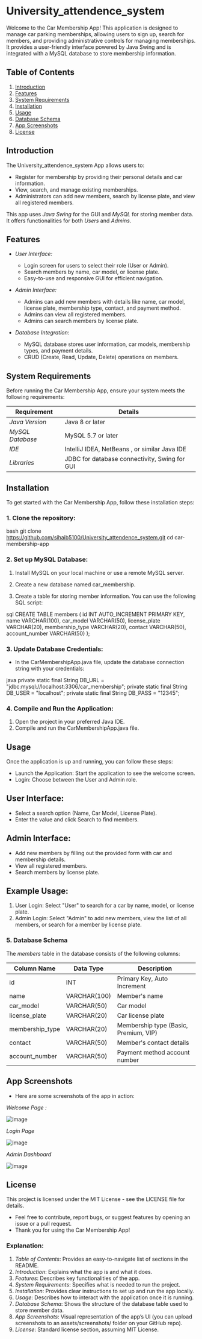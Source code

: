 # University_attendence_system



Welcome to the Car Membership App! This application is designed to manage car parking memberships, allowing users to sign up, search for members, and providing administrative controls for managing memberships. It provides a user-friendly interface powered by Java Swing and is integrated with a MySQL database to store membership information.

## Table of Contents
1. [Introduction](#introduction)
2. [Features](#features)
3. [System Requirements](#system-requirements)
4. [Installation](#installation)
5. [Usage](#usage)
6. [Database Schema](#database-schema)
7. [App Screenshots](#app-screenshots)
8. [License](#license)

## Introduction

The University_attendence_system App allows users to:
- Register for membership by providing their personal details and car information.
- View, search, and manage existing memberships.
- Administrators can add new members, search by license plate, and view all registered members.

This app uses *Java Swing* for the GUI and *MySQL* for storing member data. It offers functionalities for both *Users* and *Admins*.

## Features

- *User Interface:*
  - Login screen for users to select their role (User or Admin).
  - Search members by name, car model, or license plate.
  - Easy-to-use and responsive GUI for efficient navigation.
  
- *Admin Interface:*
  - Admins can add new members with details like name, car model, license plate, membership type, contact, and payment method.
  - Admins can view all registered members.
  - Admins can search members by license plate.

- *Database Integration:*
  - MySQL database stores user information, car models, membership types, and payment details.
  - CRUD (Create, Read, Update, Delete) operations on members.

## System Requirements

Before running the Car Membership App, ensure your system meets the following requirements:

| Requirement         | Details                                 |
|---------------------|-----------------------------------------|
| *Java Version*     | Java 8 or later                         |
| *MySQL Database*   | MySQL 5.7 or later                      |
| *IDE*              | IntelliJ IDEA, NetBeans , or similar Java IDE |
| *Libraries*        | JDBC for database connectivity, Swing for GUI |

## Installation

To get started with the Car Membership App, follow these installation steps:

### 1. Clone the repository:
bash
git clone https://github.com/sihaib5100/University_attendence_system.git
cd car-membership-app



### 2. Set up MySQL Database:
1. Install MySQL on your local machine or use a remote MySQL server.
   
2. Create a new database named car_membership.
   
3. Create a table for storing member information. You can use the following SQL script:

sql
CREATE TABLE members (
    id INT AUTO_INCREMENT PRIMARY KEY,
    name VARCHAR(100),
    car_model VARCHAR(50),
    license_plate VARCHAR(20),
    membership_type VARCHAR(20),
    contact VARCHAR(50),
    account_number VARCHAR(50)
);


### 3. Update Database Credentials:
- In the CarMembershipApp.java file, update the database connection string with your credentials:

java
private static final String DB_URL = "jdbc:mysql://localhost:3306/car_membership";
private static final String DB_USER = "localhost";
private static final String DB_PASS = "12345";


### 4. Compile and Run the Application:
1. Open the project in your preferred Java IDE.
2. Compile and run the CarMembershipApp.java file.
## Usage
Once the application is up and running, you can follow these steps:

- Launch the Application: Start the application to see the welcome screen.
- Login: Choose between the User and Admin role.
## User Interface:
- Select a search option (Name, Car Model, License Plate).
- Enter the value and click Search to find members.
## Admin Interface:
- Add new members by filling out the provided form with car and membership details.
- View all registered members.
- Search members by license plate.
## Example Usage:
1. User Login: Select "User" to search for a car by name, model, or license plate.
2. Admin Login: Select "Admin" to add new members, view the list of all members, or search for a member by license plate.

### 5. Database Schema

The *members* table in the database consists of the following columns:

| Column Name        | Data Type    | Description                                       |
|--------------------|--------------|---------------------------------------------------|
| id               | INT          | Primary Key, Auto Increment                       |
| name             | VARCHAR(100) | Member's name                                     |
| car_model        | VARCHAR(50)  | Car model                                         |
| license_plate    | VARCHAR(20)  | Car license plate                                 |
| membership_type  | VARCHAR(20)  | Membership type (Basic, Premium, VIP)             |
| contact          | VARCHAR(50)  | Member's contact details                          |
| account_number   | VARCHAR(50)  | Payment method account number                     |

## App Screenshots
- Here are some screenshots of the app in action:

*Welcome Page :* 



![image](https://github.com/user-attachments/assets/7c9195e5-7a2c-4c94-bbf8-7ad5ecb8a919)




*Login Page*






![image](https://github.com/user-attachments/assets/d2068309-bf50-4fa8-9c56-425f543fe855)





*Admin Dashboard*




![image](https://github.com/user-attachments/assets/29b4977e-44d4-46af-be5c-d66e1276dee0)






## License
This project is licensed under the MIT License - see the LICENSE file for details.

- Feel free to contribute, report bugs, or suggest features by opening an issue or a pull request.
- Thank you for using the Car Membership App!


### Explanation:

1. *Table of Contents*: Provides an easy-to-navigate list of sections in the README.
2. *Introduction*: Explains what the app is and what it does.
3. *Features*: Describes key functionalities of the app.
4. *System Requirements*: Specifies what is needed to run the project.
5. *Installation*: Provides clear instructions to set up and run the app locally.
6. *Usage*: Describes how to interact with the application once it is running.
7. *Database Schema*: Shows the structure of the database table used to store member data.
8. *App Screenshots*: Visual representation of the app’s UI (you can upload screenshots to an assets/screenshots/ folder on your GitHub repo).
9. *License*: Standard license section, assuming MIT License.
